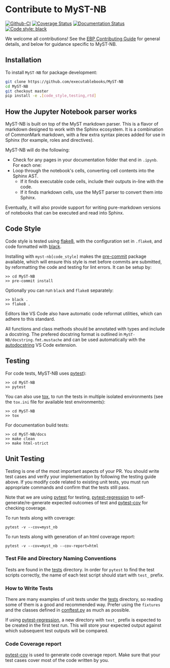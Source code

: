 # Contribute to MyST-NB

[![Github-CI][github-ci]][github-link]
[![Coverage Status][codecov-badge]][codecov-link]
[![Documentation Status][rtd-badge]][rtd-link]
[![Code style: black][black-badge]][black-link]

We welcome all contributions!
See the [EBP Contributing Guide](https://executablebooks.org/en/latest/contributing.html) for general details, and below for guidance specific to MyST-NB.

## Installation

To install `MyST-NB` for package development:

```bash
git clone https://github.com/executablebooks/MyST-NB
cd MyST-NB
git checkout master
pip install -e .[code_style,testing,rtd]
```

## How the Jupyter Notebook parser works

MyST-NB is built on top of the MyST markdown parser. This is a flavor of markdown
designed to work with the Sphinx ecosystem. It is a combination of CommonMark markdown,
with a few extra syntax pieces added for use in Sphinx (for example, roles and
directives).

MyST-NB will do the following:

* Check for any pages in your documentation folder that end in `.ipynb`. For each one:
* Loop through the notebook's cells, converting cell contents into the Sphinx AST.
  * If it finds executable code cells, include their outputs in-line with the code.
  * If it finds markdown cells, use the MyST parser to convert them into Sphinx.

Eventually, it will also provide support for writing pure-markdown versions of notebooks
that can be executed and read into Sphinx.

## Code Style

Code style is tested using [flake8](http://flake8.pycqa.org),
with the configuration set in `.flake8`,
and code formatted with [black](https://github.com/ambv/black).

Installing with `myst-nb[code_style]` makes the [pre-commit](https://pre-commit.com/)
package available, which will ensure this style is met before commits are submitted, by reformatting the code
and testing for lint errors.
It can be setup by:

```shell
>> cd MyST-NB
>> pre-commit install
```

Optionally you can run `black` and `flake8` separately:

```shell
>> black .
>> flake8 .
```

Editors like VS Code also have automatic code reformat utilities, which can adhere to this standard.

All functions and class methods should be annotated with types and include a docstring. The prefered docstring format is outlined in `MyST-NB/docstring.fmt.mustache` and can be used automatically with the
[autodocstring](https://marketplace.visualstudio.com/items?itemName=njpwerner.autodocstring) VS Code extension.

## Testing

For code tests, MyST-NB uses [pytest](https://docs.pytest.org)):

```shell
>> cd MyST-NB
>> pytest
```

You can also use [tox](https://tox.readthedocs.io), to run the tests in multiple isolated environments (see the `tox.ini` file for available test environments):

```shell
>> cd MyST-NB
>> tox
```

For documentation build tests:

```shell
>> cd MyST-NB/docs
>> make clean
>> make html-strict
```

## Unit Testing

Testing is one of the most important aspects of your PR. You should write test cases and verify your implementation by following the testing guide above. If you modify code related to existing unit tests, you must run appropriate commands and confirm that the tests still pass.

Note that we are using [pytest](https://docs.pytest.org/en/latest/) for testing, [pytest-regression](https://pytest-regressions.readthedocs.io/en/latest/) to self-generate/re-generate expected outcomes of test and [pytest-cov](https://pytest-cov.readthedocs.io/en/latest/) for checking coverage.

To run tests along with coverage:

```
pytest -v --cov=myst_nb
```

To run tests along with generation of an html coverage report:

```
pytest -v --cov=myst_nb --cov-report=html
```


### Test File and Directory Naming Conventions

Tests are found in the [tests](https://github.com/executablebooks/MyST-NB/tree/master/tests) directory. In order for `pytest` to find the test scripts correctly, the name of each test script should start with `test_` prefix.

### How to Write Tests

There are many examples of unit tests under the [tests](https://github.com/executablebooks/MyST-NB/tree/master/tests) directory, so reading some of them is a good and recommended way. Prefer using the `fixtures` and the classes defined in [conftest.py](https://github.com/executablebooks/MyST-NB/blob/master/tests/conftest.py) as much as possible.

If using [pytest-regression](https://pytest-regressions.readthedocs.io/en/latest/), a new directory with `test_` prefix is expected to be created in the first test run. This will store your expected output against which subsequent test outputs will be compared.

### Code Coverage report

[pytest-cov](https://pytest-cov.readthedocs.io/en/latest/) is used to generate code coverage report. Make sure that your test cases cover most of the code written by you.

[github-ci]: https://github.com/executablebooks/MyST-NB/workflows/continuous-integration/badge.svg?branch=master
[github-link]: https://github.com/executablebooks/MyST-NB
[codecov-badge]: https://codecov.io/gh/executablebooks/MyST-NB/branch/master/graph/badge.svg
[codecov-link]: https://codecov.io/gh/executablebooks/MyST-NB
[rtd-badge]: https://readthedocs.org/projects/myst-nb/badge/?version=latest
[rtd-link]: https://myst-nb.readthedocs.io/en/latest/?badge=latest
[black-badge]: https://img.shields.io/badge/code%20style-black-000000.svg
[black-link]: https://github.com/ambv/black
